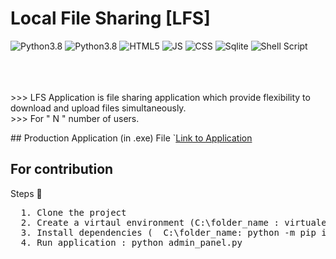 # Local File Sharing [LFS]

<div>
  <img src="https://img.shields.io/badge/Python-FFD43B?style=for-the-badge&logo=python&logoColor=blue" alt="Python3.8">
  <img src="https://img.shields.io/badge/Flask-000000?style=for-the-badge&logo=flask&logoColor=white" alt="Python3.8">
  <img src="https://img.shields.io/badge/HTML5-E34F26?style=for-the-badge&logo=html5&logoColor=white" alt="HTML5">
  <img src="https://img.shields.io/badge/JavaScript-323330?style=for-the-badge&logo=javascript&logoColor=F7DF1E" alt="JS">
  <img src="https://img.shields.io/badge/CSS3-1572B6?style=for-the-badge&logo=css3&logoColor=white" alt="CSS">
  <img src="https://img.shields.io/badge/SQLite-07405E?style=for-the-badge&logo=sqlite&logoColor=white" alt="Sqlite">
  <img src="https://img.shields.io/badge/Shell_Script-121011?style=for-the-badge&logo=gnu-bash&logoColor=whit" alt="Shell Script"> 
</div>
<p><br><br><br>
  >>> LFS Application is file sharing application which provide flexibility to download and upload files simultaneously.<br>
  >>> For " N " number of users.
</p>
<p>
  ## Production Application (in .exe) File
  `<a href="#">Link to Application</a>
  
  ## For contribution
  Steps 🦖
  <pre>
  1. Clone the project
  2. Create a virtaul environment (C:\folder_name : virtualenv . )
  3. Install dependencies (  C:\folder_name: python -m pip install -r requirements.txt   )
  4. Run application : python admin_panel.py
  </pre>
</p>
